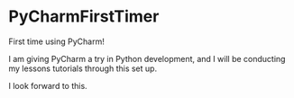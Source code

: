 # PyCharmFirstTimer
First time using PyCharm!

I am giving PyCharm a try in Python development, and I will be
conducting my lessons tutorials through this set up.

I look forward to this.